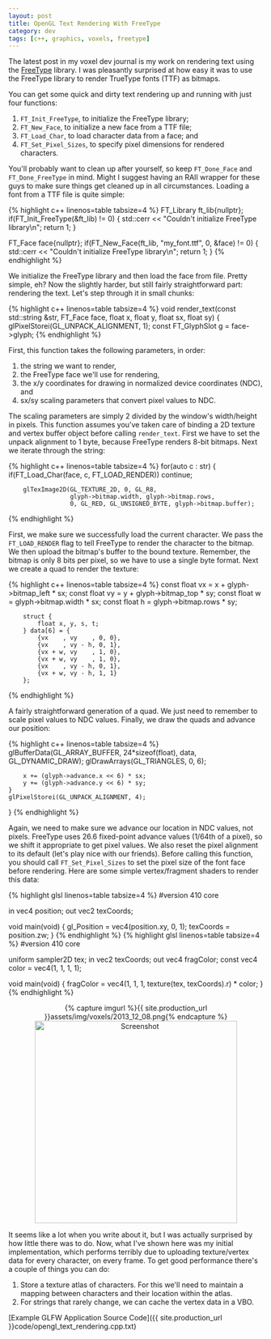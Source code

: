 ```yaml
---
layout: post
title: OpenGL Text Rendering With FreeType
category: dev
tags: [c++, graphics, voxels, freetype]
---
```

The latest post in my voxel dev journal is my work on rendering text using the
[FreeType](//www.freetype.org) library. I was pleasantly surprised at how easy
it was to use the FreeType library to render TrueType fonts (TTF) as bitmaps.

<!-- more -->

You can get some quick and dirty text rendering up and running with just four
functions:

 1. `FT_Init_FreeType`, to initialize the FreeType library;
 2. `FT_New_Face`, to initialize a new face from a TTF file;
 3. `FT_Load_Char`, to load character data from a face; and
 4. `FT_Set_Pixel_Sizes`, to specify pixel dimensions for rendered characters.

You'll probably want to clean up after yourself, so keep `FT_Done_Face` and
`FT_Done_FreeType` in mind. Might I suggest having an RAII wrapper for these
guys to make sure things get cleaned up in all circumstances. Loading a font
from a TTF file is quite simple:

{% highlight c++ linenos=table tabsize=4 %}
FT_Library ft_lib{nullptr};
if(FT_Init_FreeType(&ft_lib) != 0) {
	std::cerr << "Couldn't initialize FreeType library\n";
	return 1;
}

FT_Face face{nullptr};
if(FT_New_Face(ft_lib, "my_font.ttf", 0, &face) != 0) {
	std::cerr << "Couldn't initialize FreeType library\n";
	return 1;
}
{% endhighlight %}

We initialize the FreeType library and then load the face from file. Pretty
simple, eh? Now the slightly harder, but still fairly straightforward part:
rendering the text. Let's step through it in small chunks:

{% highlight c++ linenos=table tabsize=4 %}
void render_text(const std::string &str, FT_Face face, float x, float y, float sx, float sy) {
    glPixelStorei(GL_UNPACK_ALIGNMENT, 1);
	const FT_GlyphSlot g = face->glyph;
{% endhighlight %}

First, this function takes the following parameters, in order:

  1. the string we want to render,
  2. the FreeType face we'll use for rendering,
  3. the x/y coordinates for drawing in normalized device coordinates (NDC), and
  4. sx/sy scaling parameters that convert pixel values to NDC.

The scaling parameters are simply 2 divided by the window's width/height in
pixels. This function assumes you've taken care of binding a 2D texture and
vertex buffer object before calling `render_text`. First we have to set the
unpack alignment to 1 byte, because FreeType renders 8-bit bitmaps. Next we
iterate through the string:

{% highlight c++ linenos=table tabsize=4 %}
	for(auto c : str) {
		if(FT_Load_Char(face, c, FT_LOAD_RENDER))
			continue;

        glTexImage2D(GL_TEXTURE_2D, 0, GL_R8,
		             glyph->bitmap.width, glyph->bitmap.rows,
                     0, GL_RED, GL_UNSIGNED_BYTE, glyph->bitmap.buffer);
{% endhighlight %}

First, we make sure we successfully load the current character. We pass the
`FT_LOAD_RENDER` flag to tell FreeType to render the character to the bitmap.
We then upload the bitmap's buffer to the bound texture. Remember, the bitmap
is only 8 bits per pixel, so we have to use a single byte format. Next we
create a quad to render the texture:

{% highlight c++ linenos=table tabsize=4 %}
		const float vx = x + glyph->bitmap_left * sx;
		const float vy = y + glyph->bitmap_top * sy;
		const float w = glyph->bitmap.width * sx;
		const float h = glyph->bitmap.rows * sy;

		struct {
			float x, y, s, t;
		} data[6] = {
			{vx    , vy    , 0, 0},
			{vx    , vy - h, 0, 1},
			{vx + w, vy    , 1, 0},
			{vx + w, vy    , 1, 0},
			{vx    , vy - h, 0, 1},
			{vx + w, vy - h, 1, 1}
		};
{% endhighlight %}

A fairly straightforward generation of a quad. We just need to remember to
scale pixel values to NDC values. Finally, we draw the quads and advance our
position:

{% highlight c++ linenos=table tabsize=4 %}
		glBufferData(GL_ARRAY_BUFFER, 24*sizeof(float), data, GL_DYNAMIC_DRAW);
		glDrawArrays(GL_TRIANGLES, 0, 6);

		x += (glyph->advance.x << 6) * sx;
		y += (glyph->advance.y << 6) * sy;
    }
	glPixelStorei(GL_UNPACK_ALIGNMENT, 4);
}
{% endhighlight %}

Again, we need to make sure we advance our location in NDC values, not pixels.
FreeType uses 26.6 fixed-point advance values (1/64th of a pixel), so we shift
it appropriate to get pixel values. We also reset the pixel alignment to its
default (let's play nice with our friends). Before calling this function, you
should call `FT_Set_Pixel_Sizes` to set the pixel size of the font face before
rendering. Here are some simple vertex/fragment shaders to render this data:

{% highlight glsl linenos=table tabsize=4 %}
#version 410 core

in vec4 position;
out vec2 texCoords;

void main(void) {
	gl_Position = vec4(position.xy, 0, 1);
	texCoords = position.zw;
}
{% endhighlight %}
{% highlight glsl linenos=table tabsize=4 %}
#version 410 core

uniform sampler2D tex;
in vec2 texCoords;
out vec4 fragColor;
const vec4 color = vec4(1, 1, 1, 1);

void main(void) {
	fragColor = vec4(1, 1, 1, texture(tex, texCoords).r) * color;
}
{% endhighlight %}

<p style="text-align: center;">
	{% capture imgurl %}{{ site.production_url }}assets/img/voxels/2013_12_08.png{% endcapture %}
	<a href="{{ imgurl }}">
		<img src="{{ imgurl }}" alt="Screenshot" width="400"/>
	</a>
</p>

It seems like a lot when you write about it, but I was actually surprised by
how little there was to do. Now, what I've shown here was my initial
implementation, which performs terribly due to uploading texture/vertex data
for every character, on every frame. To get good performance there's a couple
of things you can do:

  1. Store a texture atlas of characters. For this we'll need to maintain
     a mapping between characters and their location within the atlas.
  2. For strings that rarely change, we can cache the vertex data in a VBO.

[Example GLFW Application Source Code]({{ site.production_url }}code/opengl_text_rendering.cpp.txt)
